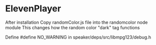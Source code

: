 # ElevenPlayer
After installation Copy randomColor.js file into the randomcolor node module
This changes how the random color "dark" tag functions

Define #define NO_WARNING in speaker/deps/src/libmpg123/debug.h
